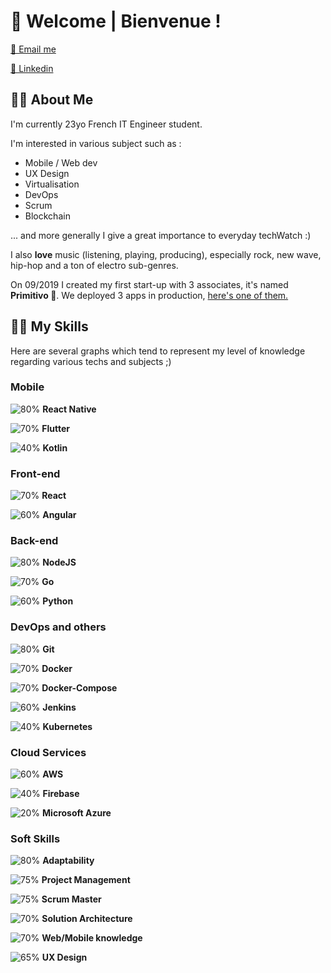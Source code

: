 # 🦉 Welcome | Bienvenue ! 


[📧 Email me ](mailto:thomas.martin@primitivo.fr)

[💼 Linkedin ](https://www.linkedin.com/in/thomas-martin-348238161/)
## 👨‍🎤 About Me

I'm currently 23yo French IT Engineer student.

I'm interested in various subject such as : 
- Mobile / Web dev
- UX Design
- Virtualisation
- DevOps
- Scrum
- Blockchain

... and more generally I give a great importance to everyday techWatch :)

I also **love** music (listening, playing, producing), especially rock, new wave, hip-hop and a ton of electro sub-genres.

On 09/2019 I created my first start-up with 3 associates, it's named **Primitivo 🦉**. We deployed 3 apps in production, [here's one of them.](https://circlebar.fr)

## 👨‍💻 My Skills

Here are several graphs which tend to represent my level of knowledge regarding various techs and subjects ;)

### Mobile

![80%](https://progress-bar.dev/80) **React Native**


![70%](https://progress-bar.dev/70) **Flutter**


![40%](https://progress-bar.dev/40) **Kotlin**

### Front-end

![70%](https://progress-bar.dev/70) **React**


![60%](https://progress-bar.dev/60) **Angular**

### Back-end

![80%](https://progress-bar.dev/80) **NodeJS**


![70%](https://progress-bar.dev/70) **Go**


![60%](https://progress-bar.dev/60) **Python**

### DevOps and others

![80%](https://progress-bar.dev/80) **Git**


![70%](https://progress-bar.dev/70) **Docker**


![70%](https://progress-bar.dev/70) **Docker-Compose**


![60%](https://progress-bar.dev/60) **Jenkins**


![40%](https://progress-bar.dev/40) **Kubernetes**

### Cloud Services
![60%](https://progress-bar.dev/60) **AWS**


![40%](https://progress-bar.dev/40) **Firebase**


![20%](https://progress-bar.dev/20) **Microsoft Azure**

### Soft Skills
![80%](https://progress-bar.dev/80) **Adaptability**


![75%](https://progress-bar.dev/75) **Project Management**


![75%](https://progress-bar.dev/75) **Scrum Master**


![70%](https://progress-bar.dev/70) **Solution Architecture**


![70%](https://progress-bar.dev/70) **Web/Mobile knowledge**


![65%](https://progress-bar.dev/65) **UX Design**
